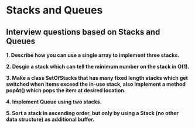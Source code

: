 # Stacks and Queues

## Interview questions based on Stacks and Queues

**1. Describe how you can use a single array to implement three stacks.**

**2. Desgin a stack which can tell the minimum number on the stack in O(1).**

**3. Make a class SetOfStacks that has many fixed length stacks which get switched when items exceed the in-use stack, also implement a method popAt() which pops the item at desired location.**

**4. Implement Queue using two stacks.**

**5. Sort a stack in ascending order, but only by using a Stack (no other data structure) as additional buffer.**
